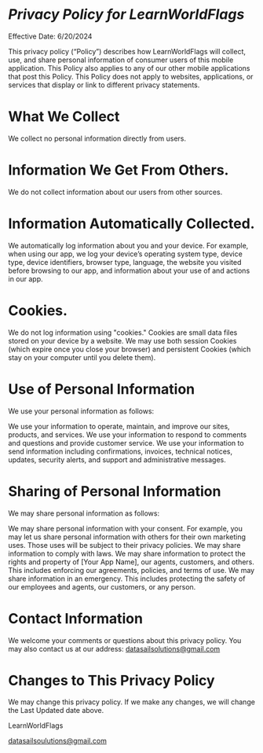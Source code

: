 # *Privacy Policy for LearnWorldFlags*

Effective Date: 6/20/2024

This privacy policy (“Policy”) describes how LearnWorldFlags will collect, use, and share personal information of consumer users of this mobile application. This Policy also applies to any of our other mobile applications that post this Policy. This Policy does not apply to websites, applications, or services that display or link to different privacy statements.

# What We Collect
We collect no personal information directly from users.

# Information We Get From Others. 
We do not collect information about our users from other sources.

# Information Automatically Collected.
We automatically log information about you and your device. For example, when using our app, we log your device’s operating system type, device type, device identifiers, browser type, language, the website you visited before browsing to our app, and information about your use of and actions in our app.

# Cookies. 
We do not log information using "cookies." Cookies are small data files stored on your device by a website. We may use both session Cookies (which expire once you close your browser) and persistent Cookies (which stay on your computer until you delete them).

# Use of Personal Information
We use your personal information as follows:

We use your information to operate, maintain, and improve our sites, products, and services.
We use your information to respond to comments and questions and provide customer service.
We use your information to send information including confirmations, invoices, technical notices, updates, security alerts, and support and administrative messages.

# Sharing of Personal Information
We may share personal information as follows:

We may share personal information with your consent. For example, you may let us share personal information with others for their own marketing uses. Those uses will be subject to their privacy policies.
We may share information to comply with laws.
We may share information to protect the rights and property of [Your App Name], our agents, customers, and others. This includes enforcing our agreements, policies, and terms of use.
We may share information in an emergency. This includes protecting the safety of our employees and agents, our customers, or any person.

# Contact Information
We welcome your comments or questions about this privacy policy. You may also contact us at our address:
datasailsolutions@gmail.com

# Changes to This Privacy Policy
We may change this privacy policy. If we make any changes, we will change the Last Updated date above.

LearnWorldFlags

datasailsoulutions@gmail.com
